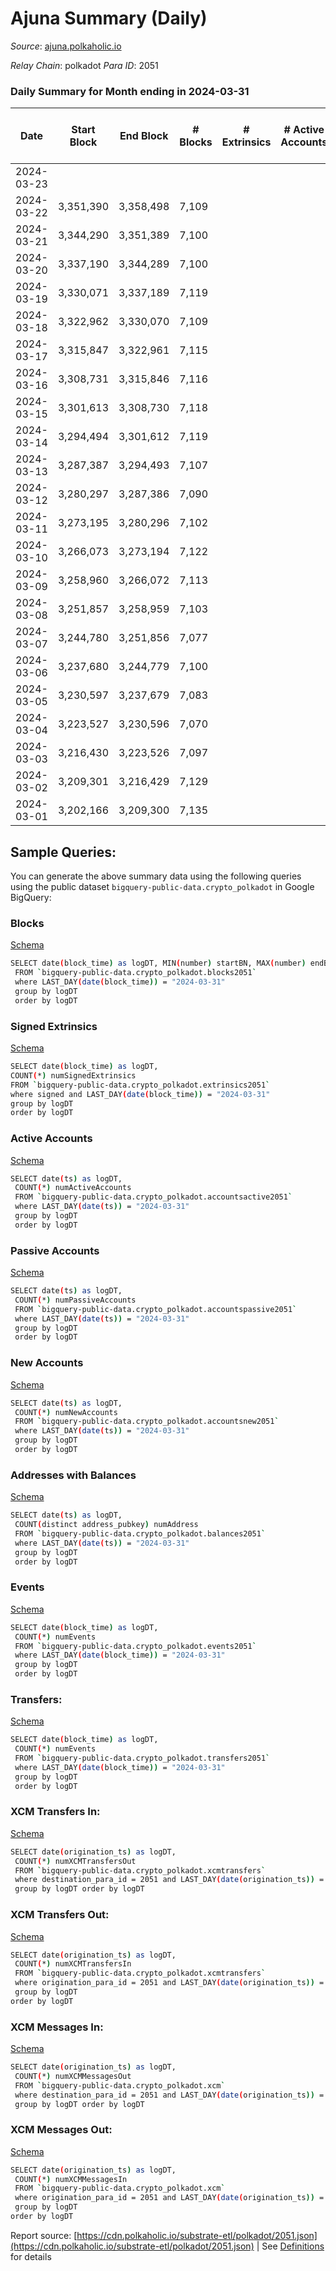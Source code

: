# Ajuna Summary (Daily)

_Source_: [ajuna.polkaholic.io](https://ajuna.polkaholic.io)

*Relay Chain*: polkadot
*Para ID*: 2051



### Daily Summary for Month ending in 2024-03-31


| Date    | Start Block | End Block | # Blocks | # Extrinsics | # Active Accounts | # Passive Accounts | # New Accounts | # Addresses | # Events  | # Transfers ($USD) | # XCM Transfers In ($USD) | # XCM Transfers Out ($USD) | # XCM In | # XCM Out | Issues |
|---------|-------------|-----------|----------|--------------|-------------------|--------------------|----------------|-------------|-----------|--------------------|---------------------------|----------------------------|----------|-----------|--------|
| 2024-03-23 |  |  |  |  |  |  |  |  |  |   |   |   |  |  |  |
| 2024-03-22 | 3,351,390 | 3,358,498 | 7,109 |  |  |  |  |  | 14,222 |   |   |   |  |  |  |
| 2024-03-21 | 3,344,290 | 3,351,389 | 7,100 |  |  |  |  |  | 14,204 |   |   |   |  |  |  |
| 2024-03-20 | 3,337,190 | 3,344,289 | 7,100 |  |  |  |  |  | 14,204 |   |   |   |  |  |  |
| 2024-03-19 | 3,330,071 | 3,337,189 | 7,119 |  |  |  |  |  | 14,241 |   |   |   |  |  |  |
| 2024-03-18 | 3,322,962 | 3,330,070 | 7,109 |  |  |  |  |  | 14,225 |   |   |   |  |  |  |
| 2024-03-17 | 3,315,847 | 3,322,961 | 7,115 |  |  |  |  |  | 14,234 |   |   |   |  |  |  |
| 2024-03-16 | 3,308,731 | 3,315,846 | 7,116 |  |  |  |  |  | 14,236 |   |   |   |  |  |  |
| 2024-03-15 | 3,301,613 | 3,308,730 | 7,118 |  |  |  |  |  | 14,240 |   |   |   |  |  |  |
| 2024-03-14 | 3,294,494 | 3,301,612 | 7,119 |  |  |  |  |  | 14,242 |   |   |   |  |  |  |
| 2024-03-13 | 3,287,387 | 3,294,493 | 7,107 |  |  |  |  |  | 14,218 |   |   |   |  |  |  |
| 2024-03-12 | 3,280,297 | 3,287,386 | 7,090 |  |  |  |  |  | 14,184 |   |   |   |  |  |  |
| 2024-03-11 | 3,273,195 | 3,280,296 | 7,102 |  |  |  |  |  | 14,211 |   |   |   |  |  |  |
| 2024-03-10 | 3,266,073 | 3,273,194 | 7,122 |  |  |  |  |  | 14,248 |   |   |   |  |  |  |
| 2024-03-09 | 3,258,960 | 3,266,072 | 7,113 |  |  |  |  |  | 14,230 |   |   |   |  |  |  |
| 2024-03-08 | 3,251,857 | 3,258,959 | 7,103 |  |  |  |  |  | 14,210 |   |   |   |  |  |  |
| 2024-03-07 | 3,244,780 | 3,251,856 | 7,077 |  |  |  |  |  | 14,158 |   |   |   |  |  |  |
| 2024-03-06 | 3,237,680 | 3,244,779 | 7,100 |  |  |  |  |  | 14,204 |   |   |   |  |  |  |
| 2024-03-05 | 3,230,597 | 3,237,679 | 7,083 |  |  |  |  |  | 14,170 |   |   |   |  |  |  |
| 2024-03-04 | 3,223,527 | 3,230,596 | 7,070 |  |  |  |  |  | 14,147 |   |   |   |  |  |  |
| 2024-03-03 | 3,216,430 | 3,223,526 | 7,097 |  |  |  |  |  | 14,198 |   |   |   |  |  |  |
| 2024-03-02 | 3,209,301 | 3,216,429 | 7,129 |  |  |  |  |  | 14,262 |   |   |   |  |  |  |
| 2024-03-01 | 3,202,166 | 3,209,300 | 7,135 |  |  |  |  |  | 14,274 |   |   |   |  |  |  |

## Sample Queries:
You can generate the above summary data using the following queries using the public dataset `bigquery-public-data.crypto_polkadot` in Google BigQuery:


### Blocks 

[Schema](https://github.com/colorfulnotion/substrate-etl/blob/main/schema/blocks.json)

```bash
SELECT date(block_time) as logDT, MIN(number) startBN, MAX(number) endBN, COUNT(*) numBlocks 
 FROM `bigquery-public-data.crypto_polkadot.blocks2051`  
 where LAST_DAY(date(block_time)) = "2024-03-31" 
 group by logDT 
 order by logDT
```

### Signed Extrinsics 

[Schema](https://github.com/colorfulnotion/substrate-etl/blob/main/schema/extrinsics.json)

```bash
SELECT date(block_time) as logDT, 
COUNT(*) numSignedExtrinsics 
FROM `bigquery-public-data.crypto_polkadot.extrinsics2051`  
where signed and LAST_DAY(date(block_time)) = "2024-03-31" 
group by logDT 
order by logDT
```

### Active Accounts 

[Schema](https://github.com/colorfulnotion/substrate-etl/blob/main/schema/accountsactive.json)

```bash
SELECT date(ts) as logDT, 
 COUNT(*) numActiveAccounts 
 FROM `bigquery-public-data.crypto_polkadot.accountsactive2051` 
 where LAST_DAY(date(ts)) = "2024-03-31" 
 group by logDT 
 order by logDT
```

### Passive Accounts 

[Schema](https://github.com/colorfulnotion/substrate-etl/blob/main/schema/accountspassive.json)

```bash
SELECT date(ts) as logDT, 
 COUNT(*) numPassiveAccounts 
 FROM `bigquery-public-data.crypto_polkadot.accountspassive2051` 
 where LAST_DAY(date(ts)) = "2024-03-31" 
 group by logDT 
 order by logDT
```

### New Accounts 

[Schema](https://github.com/colorfulnotion/substrate-etl/blob/main/schema/accountsnew.json)

```bash
SELECT date(ts) as logDT, 
 COUNT(*) numNewAccounts 
 FROM `bigquery-public-data.crypto_polkadot.accountsnew2051` 
 where LAST_DAY(date(ts)) = "2024-03-31" 
 group by logDT
 order by logDT
```

### Addresses with Balances 

[Schema](https://github.com/colorfulnotion/substrate-etl/blob/main/schema/balances.json)

```bash
SELECT date(ts) as logDT,
 COUNT(distinct address_pubkey) numAddress 
 FROM `bigquery-public-data.crypto_polkadot.balances2051` 
 where LAST_DAY(date(ts)) = "2024-03-31" 
 group by logDT 
 order by logDT
```

### Events 

[Schema](https://github.com/colorfulnotion/substrate-etl/blob/main/schema/events.json)

```bash
SELECT date(block_time) as logDT, 
 COUNT(*) numEvents 
 FROM `bigquery-public-data.crypto_polkadot.events2051` 
 where LAST_DAY(date(block_time)) = "2024-03-31" 
 group by logDT 
 order by logDT
```

### Transfers:

[Schema](https://github.com/colorfulnotion/substrate-etl/blob/main/schema/transfers.json)

```bash
SELECT date(block_time) as logDT, 
 COUNT(*) numEvents 
 FROM `bigquery-public-data.crypto_polkadot.transfers2051` 
 where LAST_DAY(date(block_time)) = "2024-03-31" 
 group by logDT 
 order by logDT
```

### XCM Transfers In: 

[Schema](https://github.com/colorfulnotion/substrate-etl/blob/main/schema/xcmtransfers.json)

```bash
SELECT date(origination_ts) as logDT, 
 COUNT(*) numXCMTransfersOut 
 FROM `bigquery-public-data.crypto_polkadot.xcmtransfers` 
 where destination_para_id = 2051 and LAST_DAY(date(origination_ts)) = "2024-03-31" 
 group by logDT order by logDT
```

### XCM Transfers Out: 

[Schema](https://github.com/colorfulnotion/substrate-etl/blob/main/schema/xcmtransfers.json)

```bash
SELECT date(origination_ts) as logDT, 
 COUNT(*) numXCMTransfersIn 
 FROM `bigquery-public-data.crypto_polkadot.xcmtransfers` 
 where origination_para_id = 2051 and LAST_DAY(date(origination_ts)) = "2024-03-31" 
 group by logDT 
order by logDT
```

### XCM Messages In: 

[Schema](https://github.com/colorfulnotion/substrate-etl/blob/main/schema/xcm.json)

```bash
SELECT date(origination_ts) as logDT, 
 COUNT(*) numXCMMessagesOut 
 FROM `bigquery-public-data.crypto_polkadot.xcm` 
 where destination_para_id = 2051 and LAST_DAY(date(origination_ts)) = "2024-03-31" 
 group by logDT order by logDT
```

### XCM Messages Out: 

[Schema](https://github.com/colorfulnotion/substrate-etl/blob/main/schema/xcm.json)

```bash
SELECT date(origination_ts) as logDT, 
 COUNT(*) numXCMMessagesIn 
 FROM `bigquery-public-data.crypto_polkadot.xcm` 
 where origination_para_id = 2051 and LAST_DAY(date(origination_ts)) = "2024-03-31" 
 group by logDT 
order by logDT
```


Report source: [https://cdn.polkaholic.io/substrate-etl/polkadot/2051.json](https://cdn.polkaholic.io/substrate-etl/polkadot/2051.json) | See [Definitions](/DEFINITIONS.md) for details
